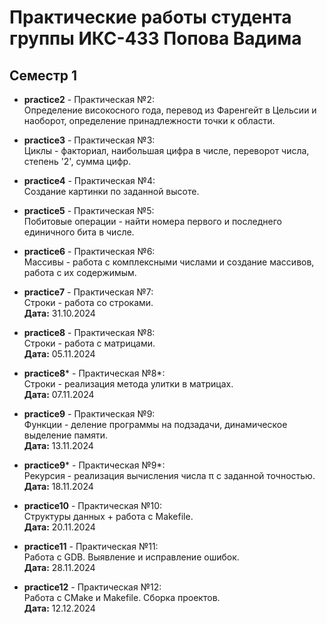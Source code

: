 # Практические работы студента группы ИКС-433 Попова Вадима

## Семестр 1

- **practice2** - Практическая №2:  
  Определение високосного года, перевод из Фаренгейт в Цельсии и наоборот, определение принадлежности точки к области.

- **practice3** - Практическая №3:  
  Циклы - факториал, наибольшая цифра в числе, переворот числа, степень '2', сумма цифр.

- **practice4** - Практическая №4:  
  Создание картинки по заданной высоте.

- **practice5** - Практическая №5:  
  Побитовые операции - найти номера первого и последнего единичного бита в числе.

- **practice6** - Практическая №6:  
  Массивы - работа с комплексными числами и создание массивов, работа с их содержимым.

- **practice7** - Практическая №7:  
  Строки - работа со строками.  
  **Дата:** 31.10.2024

- **practice8** - Практическая №8:  
  Строки - работа с матрицами.  
  **Дата:** 05.11.2024

- **practice8*** - Практическая №8*:  
  Строки - реализация метода улитки в матрицах.  
  **Дата:** 07.11.2024

- **practice9** - Практическая №9:  
  Функции - деление программы на подзадачи, динамическое выделение памяти.  
  **Дата:** 13.11.2024

- **practice9*** - Практическая №9*:  
  Рекурсия - реализация вычисления числа π с заданной точностью.  
  **Дата:** 18.11.2024

- **practice10** - Практическая №10:  
  Структуры данных + работа с Makefile.  
  **Дата:** 20.11.2024

- **practice11** - Практическая №11:  
  Работа с GDB. Выявление и исправление ошибок.  
  **Дата:** 28.11.2024

- **practice12** - Практическая №12:  
  Работа с CMake и Makefile. Сборка проектов.  
  **Дата:** 12.12.2024
